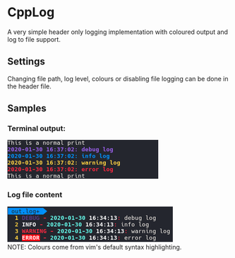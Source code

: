 # CppLog
A very simple header only logging implementation with coloured output and log to file support.

## Settings
Changing file path, log level, colours or disabling file logging can be done in the header file. 

## Samples
### Terminal output:
![](images/terminal-output.png)

### Log file content
![](images/log-file.png)  
NOTE: Colours come from vim's default syntax highlighting.
